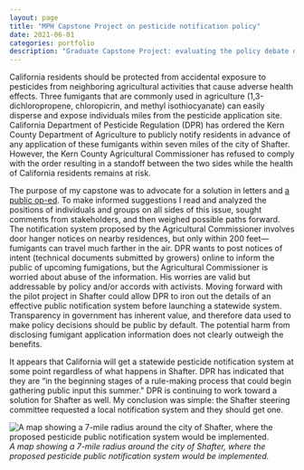 ```yaml
---
layout: page
title: "MPH Capstone Project on pesticide notification policy"
date: 2021-06-01
categories: portfolio
description: "Graduate Capstone Project: evaluating the policy debate over public pesticide notification in Kern County, CA"
---
```


California residents should be protected from accidental exposure to pesticides from neighboring agricultural activities that cause adverse health effects. Three fumigants that are commonly used in agriculture (1,3-dichloropropene, chloropicrin, and methyl isothiocyanate) can easily disperse and expose individuals miles from the pesticide application site. California Department of Pesticide Regulation (DPR) has ordered the Kern County Department of Agriculture to publicly notify residents in advance of any application of these fumigants within seven miles of the city of Shafter. However, the Kern County Agricultural Commissioner has refused to comply with the order resulting in a standoff between the two sides while the health of California residents remains at risk.

The purpose of my capstone was to advocate for a solution in letters and [a public op-ed](https://www.bakersfield.com/opinion/community-voices/community-voices-we-need-a-local-notification-system-on-pesticides/article_ba4912b2-b350-11eb-8d90-57c5936c0187.html). To make informed suggestions I read and analyzed the positions of individuals and groups on all sides of this issue, sought comments from stakeholders, and then weighed possible paths forward. The notification system proposed by the Agricultural Commissioner involves door hanger notices on nearby residences, but only within 200 feet—fumigants can travel much farther in the air. DPR wants to post notices of intent (technical documents submitted by growers) online to inform the public of upcoming fumigations, but the Agricultural Commissioner is worried about abuse of the information. His worries are valid but addressable by policy and/or accords with activists. Moving forward with the pilot project in Shafter could allow DPR to iron out the details of an effective public notification system before launching a statewide system. Transparency in government has inherent value, and therefore data used to make policy decisions should be public by default. The potential harm from disclosing fumigant application information does not clearly outweigh the benefits.

It appears that California will get a statewide pesticide notification system at some point regardless of what happens in Shafter. DPR has indicated that they are “in the beginning stages of a rule-making process that could begin gathering public input this summer.” DPR is continuing to work toward a solution for Shafter as well. My conclusion was simple: the Shafter steering committee requested a local notification system and they should get one.

![A map showing a 7-mile radius around the city of Shafter, where the proposed pesticide public notification system would be implemented.](/images/shafter-map.png)
*A map showing a 7-mile radius around the city of Shafter, where the proposed pesticide public notification system would be implemented.*
